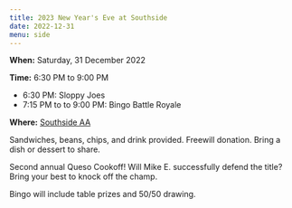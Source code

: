 ```yaml
---
title: 2023 New Year's Eve at Southside
date: 2022-12-31
menu: side
---
```


**When:** Saturday, 31 December 2022
<!--more-->

**Time:** 6:30 PM to 9:00 PM

- 6:30 PM: Sloppy Joes
- 7:15 PM to to 9:00 PM: Bingo Battle Royale

**Where:** [Southside AA](/meetings/d5-sf-southside/)

Sandwiches, beans, chips, and drink provided. Freewill donation. Bring a dish or dessert to share.

Second annual Queso Cookoff! Will Mike E. successfully defend the title? Bring your best to knock off the champ.

Bingo will include table prizes and 50/50 drawing.
